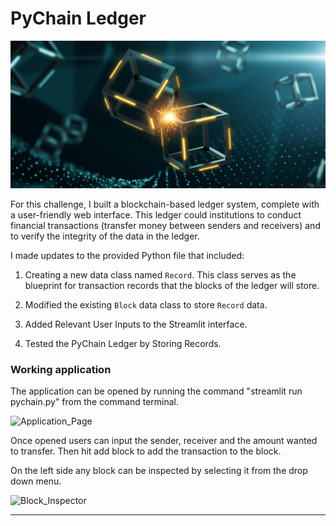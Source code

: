 # PyChain Ledger

![alt=""](Images/application-image.png)

For this challenge, I built a blockchain-based ledger system, complete with a user-friendly web interface. This ledger could institutions to conduct financial transactions (transfer money between senders and receivers) and to verify the integrity of the data in the ledger.

I made updates to the provided Python file that included:

1. Creating a new data class named `Record`. This class serves as the blueprint for transaction records that the blocks of the ledger will store.

2. Modified the existing `Block` data class to store `Record` data.

3. Added Relevant User Inputs to the Streamlit interface.

4. Tested the PyChain Ledger by Storing Records.

### Working application

The application can be opened by running the command "streamlit run pychain.py" from the command terminal.

![Application_Page](https://github.com/JulHendrickson/Module-18-Challenge/assets/81846691/478d06db-af7b-4966-a695-09c1f57cdee8)


Once opened users can input the sender, receiver and the amount wanted to transfer. 
Then hit add block to add the transaction to the block.

On the left side any block can be inspected by selecting it from the drop down menu.

![Block_Inspector](https://github.com/JulHendrickson/Module-18-Challenge/assets/81846691/a88b40de-407b-447a-b1d5-23da36eaf742)


---
